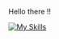 Hello there !!


[![My Skills](https://skillicons.dev/icons?i=js,html,css)](https://skillicons.dev)

